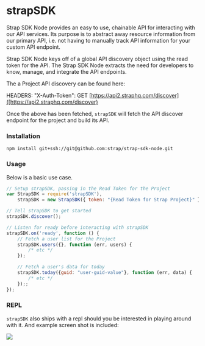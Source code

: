 # strapSDK

Strap SDK Node provides an easy to use, chainable API for interacting with our
API services.  Its purpose is to abstract away resource information from
our primary API, i.e. not having to manually track API information for
your custom API endpoint.

Strap SDK Node keys off of a global API discovery object using the read token for the API. 
The Strap SDK Node extracts the need for developers to know, manage, and integrate the API endpoints.

The a Project API discovery can be found here:

HEADERS: "X-Auth-Token": 
GET [https://api2.straphq.com/discover]([https://api2.straphq.com/discover)

Once the above has been fetched, `strapSDK` will fetch the API discover
endpoint for the project and build its API.

### Installation

```
npm install git+ssh://git@github.com:strap/strap-sdk-node.git
```

### Usage

Below is a basic use case.

```javascript
// Setup strapSDK, passing in the Read Token for the Project
var StrapSDK = require('strapSDK'),
    strapSDK = new StrapSDK({ token: "{Read Token for Strap Project}" });

// Tell strapSDK to get started
strapSDK.discover();

// Listen for ready before interacting with strapSDK
strapSDK.on('ready', function () {
    // Fetch a user list for the Project
    strapSDK.users({}, function (err, users) {
        /* etc */
    });

    // Fetch a user's data for today
    strapSDK.today({guid: "user-guid-value"}, function (err, data) {
        /* etc */
    });;
});
```

### REPL

`strapSDK` also ships with a repl should you be interested in playing around with it.  And example screen shot is included:

![](https://s3.amazonaws.com/f.cl.ly/items/2z0I3P0N0O213r2T1t3D/Image%202015-03-03%20at%201.00.13%20PM.png)
